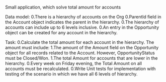 Small application, which solve total amount for accounts

Data model:
0.There is a hierarchy of accounts on the Org
0.ParentId field in the Account object indicates the parent in the hierarchy.
0.The hierarchy of accounts can include up to 6 levels inclusive.
0.An entry in the Opportunity object can be created for any account in the hierarchy.

Task:
0.Calculate the total amount for each account in the hierarchy. The amount must include:
    1.The amount of the Amount field on the Opportunity object for all records related to the Account. However, OpportunityStatus must be Closed/Won.
    1.The total Amount for accounts that are lower in the hierarchy.
0.Every week on Friday evening, the Total Amount on all accounts must be recalculated.
0.Write Unit tests for implementation with testing of the scenario in which we have all 6 levels of hierarchy.


